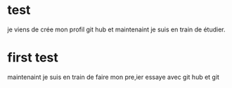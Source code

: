 # test
je viens de crée mon profil git hub et maintenaint je suis en train de étudier.
# first test
maintenaint je suis en train de faire mon pre,ier essaye avec git hub et git
